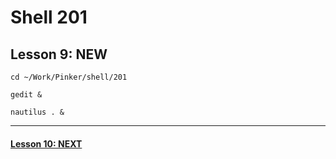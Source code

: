 # Shell 201
## Lesson 9: NEW

`cd ~/Work/Pinker/shell/201`

`gedit &`

`nautilus . &`
___



#### [Lesson 10: NEXT](https://github.com/inkVerb/pinker/blob/master/201-shell/Lesson-10.md)
